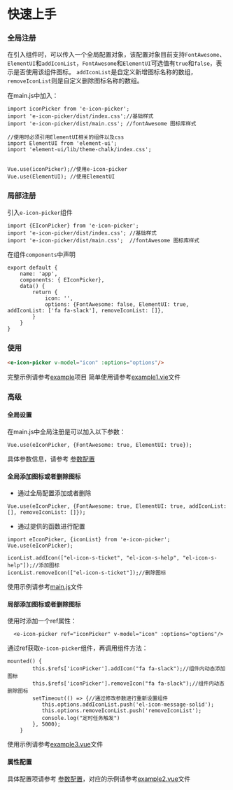 # 快速上手

### 全局注册
在引入组件时，可以传入一个全局配置对象，该配置对象目前支持`FontAwesome`、`ElementUI`和`addIconList`，`FontAwesome`和`ElementUI`可选值有`true`和`false`，表示是否使用该组件图标。
`addIconList`是自定义新增图标名称的数组，`removeIconList`则是自定义删除图标名称的数组。

在main.js中加入：

```vue
import iconPicker from 'e-icon-picker';
import 'e-icon-picker/dist/index.css';//基础样式
import 'e-icon-picker/dist/main.css'; //fontAwesome 图标库样式

//使用时必须引用ElementUI相关的组件以及css
import ElementUI from 'element-ui';
import 'element-ui/lib/theme-chalk/index.css';


Vue.use(iconPicker);//使用e-icon-picker
Vue.use(ElementUI); //使用ElementUI

```

### 局部注册

引入`e-icon-picker`组件

```vue
import {EIconPicker} from 'e-icon-picker';
import 'e-icon-picker/dist/index.css'; //基础样式
import 'e-icon-picker/dist/main.css';  //fontAwesome 图标库样式
```
在组件`components`中声明
```vue
export default {
    name: 'app',
    components: { EIconPicker},
    data() {
        return {
            icon: '',
            options: {FontAwesome: false, ElementUI: true, addIconList: ['fa fa-slack'], removeIconList: []},
        }
    }
}
```


### 使用

```html
<e-icon-picker v-model="icon" :options="options"/>
```

完整示例请参考[example](https://gitee.com/cnovel/icon-picker/tree/master/example)项目
简单使用请参考[example1.vie](https://gitee.com/cnovel/icon-picker/tree/master/example/src/components/example1.vue)文件

### 高级

#### 全局设置

在main.js中全局注册是可以加入以下参数：
```vue
Vue.use(eIconPicker, {FontAwesome: true, ElementUI: true});
```
具体参数信息，请参考 [参数配置](configuration.md)

#### 全局添加图标或者删除图标
* 通过全局配置添加或者删除

```vue
Vue.use(eIconPicker, {FontAwesome: true, ElementUI: true, addIconList: [], removeIconList: []});
```

* 通过提供的函数进行配置

```vue
import eIconPicker, {iconList} from 'e-icon-picker';
Vue.use(eIconPicker);

iconList.addIcon(["el-icon-s-ticket", "el-icon-s-help", "el-icon-s-help"]);//添加图标
iconList.removeIcon(["el-icon-s-ticket"]);//删除图标
```
使用示例请参考[main.js](https://gitee.com/cnovel/icon-picker/tree/master/example/src/main.js)文件

#### 局部添加图标或者删除图标
使用时添加一个ref属性：

```vue
  <e-icon-picker ref="iconPicker" v-model="icon" :options="options"/>
```

通过ref获取`e-icon-picker`组件，再调用组件方法：
```vue
mounted() {
        this.$refs['iconPicker'].addIcon("fa fa-slack");//组件内动态添加图标
        this.$refs['iconPicker'].removeIcon("fa fa-slack");//组件内动态删除图标
        setTimeout(() => {//通过修改参数进行重新设置组件
           this.options.addIconList.push('el-icon-message-solid');
           this.options.removeIconList.push('removeIconList');
           console.log("定时任务触发")
        }, 5000);
    }
```

使用示例请参考[example3.vue](https://gitee.com/cnovel/icon-picker/tree/master/example/src/components/example3.vue)文件

#### 属性配置
具体配置项请参考 [参数配置](configuration.md)，对应的示例请参考[example2.vue](https://gitee.com/cnovel/icon-picker/tree/master/example/src/components/example2.vue)文件


